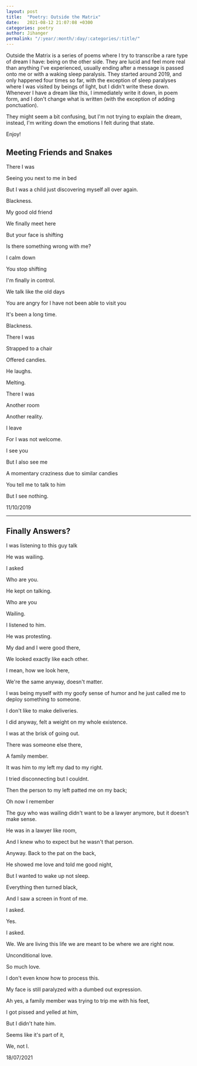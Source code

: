```yaml
---
layout: post
title:  "Poetry: Outside the Matrix"
date:   2021-08-12 21:07:08 +0300
categories: poetry
author: Jihanger
permalink: "/:year/:month/:day/:categories/:title/"
---
```


Outside the Matrix is a series of poems where I try to transcribe a rare type of dream I have: being on the other side. They are lucid and feel more real than anything I've experienced, usually ending after a message is passed onto me or with a waking sleep paralysis. They started around 2019, and only happened four times so far, with the exception of sleep paralyses where I was visited by beings of light, but I didn't write these down. Whenever I have a dream like this, I immediately write it down, in poem form, and I don't change what is written (with the exception of adding ponctuation).

They might seem a bit confusing, but I'm not trying to explain the dream, instead, I'm writing down the emotions I felt during that state.

Enjoy!



Meeting Friends and Snakes
-------------
There I was

Seeing you next to me in bed

But I was a child just discovering myself all over again.

Blackness.

My good old friend

We finally meet here

But your face is shifting

Is there something wrong with me?

I calm down

You stop shifting

I'm finally in control.

We talk like the old days

You are angry for I have not been able to visit you

It's been a long time.

Blackness.

There I was

Strapped to a chair

Offered candies.

He laughs.

Melting.

There I was

Another room

Another reality.

I leave

For I was not welcome.

I see you

But I also see me

A momentary craziness due to similar candies

You tell me to talk to him

But I see nothing.

>
11/10/2019

<hr>


Finally Answers?
-------------
I was listening to this guy talk

He was wailing.

I asked

Who are you.

He kept on talking.

Who are you

Wailing.

I listened to him.

He was protesting.

My dad and I were good there,

We looked exactly like each other.

I mean, how we look here,

We're the same anyway, doesn't matter.

I was being myself with my goofy sense of humor and he just called me to deploy something to someone.

I don't like to make deliveries.

I did anyway, felt a weight on my whole existence.

I was at the brisk of going out.

There was someone else there,

A family member.

It was him to my left my dad to my right.

I tried disconnecting but I couldnt.

Then the person to my left patted me on my back;

Oh now I remember

The guy who was wailing didn't want to be a lawyer anymore, but it doesn't make sense.

He was in a lawyer like room,

And I knew who to expect but he wasn't that person.

Anyway. Back to the pat on the back,

He showed me love and told me good night,

But I wanted to wake up not sleep.

Everything then turned black,

And I saw a screen in front of me.

I asked.

Yes.

I asked.

We. We are living this life we are meant to be where we are right now.

Unconditional love.

So much love.

I don't even know how to process this.

My face is still paralyzed with a dumbed out expression.

Ah yes, a family member was trying to trip me with his feet,

I got pissed and yelled at him,

But I didn't hate him.

Seems like it's part of it,

We, not I.

>
18/07/2021
